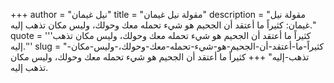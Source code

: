 +++
author = "نيل غيمان"
title = "مقولة نيل غيمان"
description = "مقولة نيل غيمان: كثيراً ما أعتقد أن الجحيم هو شيء تحمله معك وحولك، وليس مكان تذهب إليه."
quote = '''كثيراً ما أعتقد أن الجحيم هو شيء تحمله معك وحولك، وليس مكان تذهب إليه.'''
slug = "كثيراً-ما-أعتقد-أن-الجحيم-هو-شيء-تحمله-معك-وحولك،-وليس-مكان-تذهب-إليه"
+++
كثيراً ما أعتقد أن الجحيم هو شيء تحمله معك وحولك، وليس مكان تذهب إليه.
